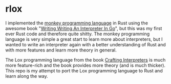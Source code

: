 # rlox

I implemented the [monkey programming language](https://github.com/nilskch/monkeylang/) in Rust using the awesome book
"[Writing Writing An Interpreter In Go](https://interpreterbook.com/)", but this was my first ever Rust code and therefore
quite shitty. The monkey programming language is very simple a great start to learn more about interpreters, but I wanted
to write an interpreter again with a better understanding of Rust and with more features and learn more theory in general.

The Lox programming language from the book [Crafting Interpreters](https://craftinginterpreters.com/) is much more feature-rich
and the book provides more theory (and is much thicker). This repo is my attempt to port the Lox programming language to
Rust and learn along the way.
